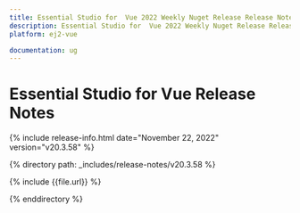 ```yaml
---
title: Essential Studio for  Vue 2022 Weekly Nuget Release Release Notes  
description: Essential Studio for  Vue 2022 Weekly Nuget Release Release Notes  
platform: ej2-vue

documentation: ug
---
```


# Essential Studio for  Vue   Release Notes  

{% include release-info.html date="November 22, 2022"  version="v20.3.58" %} 

{% directory path: _includes/release-notes/v20.3.58 %}

{% include {{file.url}} %}

{% enddirectory %}
